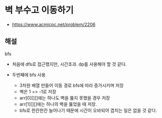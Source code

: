 # 벽 부수고 이동하기

- https://www.acmicpc.net/problem/2206

## 해설
bfs

- 처음에 dfs로 접근했지만, 시간초과. dp를 사용해야 할 것 같다.

- 두번쨰에 bfs 사용
  - 3차원 배열 만들어 이동 경로 bfs에 따라 증가시키며 저장
  - 벽은 1 => -1로 저장
  - arr[0][][]에는 하나도 벽을 뚫지 못했을 경우 저장
  - arr[1][][]에는 하나의 벽을 뚫었을 때 저장.
  - bfs로 한칸한칸 늘어나기 때문에 시간이 오바되어 겹치는 일은 없을 것 같다.
    